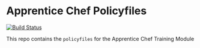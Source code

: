 # Apprentice Chef Policyfiles
[![Build Status](https://dev.azure.com/chef-sa/anthonygrees/_apis/build/status/anthonygrees.ap_policyfiles?branchName=master)](https://dev.azure.com/chef-sa/anthonygrees/_build/latest?definitionId=8&branchName=master)

This repo contains the ```policyfiles``` for the Apprentice Chef Training Module
